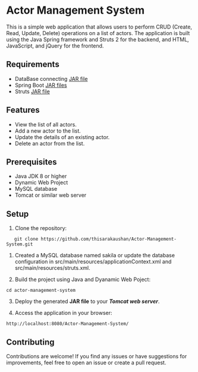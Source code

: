 # **Actor Management System**

This is a simple web application that allows users to perform CRUD (Create, Read, Update, Delete) operations on a list of actors. The application is built using the Java Spring framework and Struts 2 for the backend, and HTML, JavaScript, and jQuery for the frontend.

##  Requirements

- DataBase connecting [JAR file](http://www.java2s.com/Code/Jar/m/Downloadmysqlconnectorjar.htm)
- Spring Boot [JAR files]([https://jar-download.com/download-handling.php](http://www.java2s.com/example/jar/s/download-springboot153releasejar-file.html))
- Struts [JAR file](http://www.java2s.com/Code/Jar/s/Downloadstrutscore1310jar.htm#google_vignette)

## Features

- View the list of all actors.
- Add a new actor to the list.
- Update the details of an existing actor.
- Delete an actor from the list.

## Prerequisites

- Java JDK 8 or higher
- Dynamic Web Project
- MySQL database
- Tomcat or similar web server

## Setup

1. Clone the repository:

```
   git clone https://github.com/thisarakaushan/Actor-Management-System.git
```
1. Created a MySQL database named sakila or update the database configuration in src/main/resources/applicationContext.xml and src/main/resources/struts.xml.

2. Build the project using Java and Dyanamic Web Poject:

```
cd actor-management-system
```

3. Deploy the generated **JAR file** to your _**Tomcat web server**_.

4. Access the application in your browser:
```
http://localhost:8080/Actor-Management-System/
```

## Contributing

Contributions are welcome! If you find any issues or have suggestions for improvements, feel free to open an issue or create a pull request.
